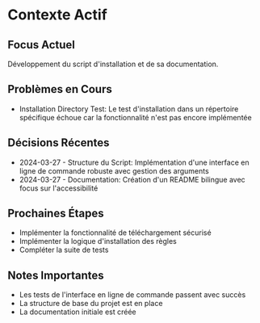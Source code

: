 # Contexte Actif

## Focus Actuel
Développement du script d'installation et de sa documentation.

## Problèmes en Cours
- Installation Directory Test: Le test d'installation dans un répertoire spécifique échoue car la fonctionnalité n'est pas encore implémentée

## Décisions Récentes
- 2024-03-27 - Structure du Script: Implémentation d'une interface en ligne de commande robuste avec gestion des arguments
- 2024-03-27 - Documentation: Création d'un README bilingue avec focus sur l'accessibilité

## Prochaines Étapes
- Implémenter la fonctionnalité de téléchargement sécurisé
- Implémenter la logique d'installation des règles
- Compléter la suite de tests

## Notes Importantes
- Les tests de l'interface en ligne de commande passent avec succès
- La structure de base du projet est en place
- La documentation initiale est créée 